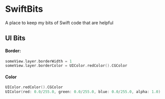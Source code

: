 # SwiftBits
A place to keep my bits of Swift code that are helpful




## UI Bits

#### Border: 
```swift
someView.layer.borderWidth = 1
someView.layer.borderColor = UIColor.redColor().CGColor
```

#### Color
```swift
UIColor.redColor().CGColor
UIColor(red: 0.0/255.0, green: 0.0/255.0, blue: 0.0/255.0, alpha: 1.0)
```
